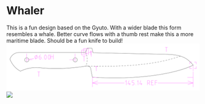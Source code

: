 # Whaler
This is a fun design based on the Gyuto. With a wider blade this form resembles a whale. Better curve flows with a thumb rest make this a more maritime blade. Should be a fun knife to build!
![](whaler.svg)
![](preview.svg)
